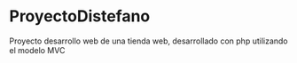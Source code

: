 # ProyectoDistefano

Proyecto desarrollo web de una tienda web, desarrollado con php utilizando el modelo MVC
